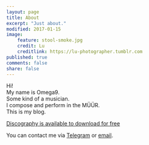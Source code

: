 ```yaml
---
layout: page
title: About
excerpt: "Just about."
modified: 2017-01-15
image:
    feature: stool-smoke.jpg
    credit: Lu
    creditlink: https://lu-photographer.tumblr.com
published: true
comments: false
share: false
---
```

Hi!<br />
My name is Omega9.<br />
Some kind of a musician.<br />
I compose and perform in the MÜÜR.<br />
This is my blog.<br />

<a markdown="0" href="{{ site.url }}/download" class="btn">Discography is available to download for free</a>

You can contact me via [Telegram](http://t.me/Omega9) or [email](mailto:nullnine@gmail.com).
